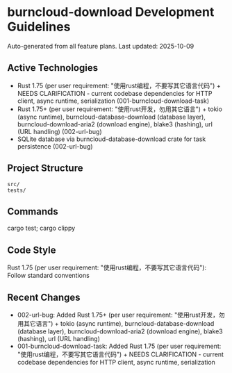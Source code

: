 ﻿# burncloud-download Development Guidelines

Auto-generated from all feature plans. Last updated: 2025-10-09

## Active Technologies
- Rust 1.75 (per user requirement: "使用rust编程，不要写其它语言代码") + NEEDS CLARIFICATION - current codebase dependencies for HTTP client, async runtime, serialization (001-burncloud-download-task)
- Rust 1.75+ (per user requirement: "使用rust开发，勿用其它语言") + tokio (async runtime), burncloud-database-download (database layer), burncloud-download-aria2 (download engine), blake3 (hashing), url (URL handling) (002-url-bug)
- SQLite database via burncloud-database-download crate for task persistence (002-url-bug)

## Project Structure
```
src/
tests/
```

## Commands
cargo test; cargo clippy

## Code Style
Rust 1.75 (per user requirement: "使用rust编程，不要写其它语言代码"): Follow standard conventions

## Recent Changes
- 002-url-bug: Added Rust 1.75+ (per user requirement: "使用rust开发，勿用其它语言") + tokio (async runtime), burncloud-database-download (database layer), burncloud-download-aria2 (download engine), blake3 (hashing), url (URL handling)
- 001-burncloud-download-task: Added Rust 1.75 (per user requirement: "使用rust编程，不要写其它语言代码") + NEEDS CLARIFICATION - current codebase dependencies for HTTP client, async runtime, serialization

<!-- MANUAL ADDITIONS START -->
<!-- MANUAL ADDITIONS END -->
